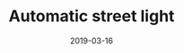 ---
title: Automatic street light
description: description
date: 2019-03-16
status: completed
member-usernames: club
---